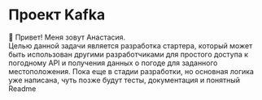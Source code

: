 # Проект Kafka

👋 Привет! Меня зовут Анастасия.  
Целью данной задачи является разработка стартера, который может быть использован
другими разработчиками для простого доступа к погодному API и получения данных о погоде для заданного местоположения. 
Пока еще в стадии разработки, но основная логика уже написана, чуть позже будут тесты, документация и понятный Readme

